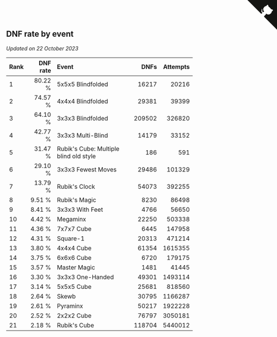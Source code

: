 ## DNF rate by event

*Updated on 22 October 2023*

| Rank | DNF rate | Event | DNFs | Attempts |
| :--- | ---: | :--- | ---: | ---: |
| 1 | 80.22 % | 5x5x5 Blindfolded | 16217 | 20216 |
| 2 | 74.57 % | 4x4x4 Blindfolded | 29381 | 39399 |
| 3 | 64.10 % | 3x3x3 Blindfolded | 209502 | 326820 |
| 4 | 42.77 % | 3x3x3 Multi-Blind | 14179 | 33152 |
| 5 | 31.47 % | Rubik's Cube: Multiple blind old style | 186 | 591 |
| 6 | 29.10 % | 3x3x3 Fewest Moves | 29486 | 101329 |
| 7 | 13.79 % | Rubik's Clock | 54073 | 392255 |
| 8 | 9.51 % | Rubik's Magic | 8230 | 86498 |
| 9 | 8.41 % | 3x3x3 With Feet | 4766 | 56650 |
| 10 | 4.42 % | Megaminx | 22250 | 503338 |
| 11 | 4.36 % | 7x7x7 Cube | 6445 | 147958 |
| 12 | 4.31 % | Square-1 | 20313 | 471214 |
| 13 | 3.80 % | 4x4x4 Cube | 61354 | 1615355 |
| 14 | 3.75 % | 6x6x6 Cube | 6720 | 179175 |
| 15 | 3.57 % | Master Magic | 1481 | 41445 |
| 16 | 3.30 % | 3x3x3 One-Handed | 49301 | 1493114 |
| 17 | 3.14 % | 5x5x5 Cube | 25681 | 818560 |
| 18 | 2.64 % | Skewb | 30795 | 1166287 |
| 19 | 2.61 % | Pyraminx | 50217 | 1922228 |
| 20 | 2.52 % | 2x2x2 Cube | 76797 | 3050181 |
| 21 | 2.18 % | Rubik's Cube | 118704 | 5440012 |


<a href="https://github.com/JustinTimeCuber/wca_statistics" class="github-corner" aria-label="View source on Github"><svg width="80" height="80" viewBox="0 0 250 250" style="fill:#151513; color:#fff; position: absolute; top: 0; border: 0; right: 0;" aria-hidden="true"><path d="M0,0 L115,115 L130,115 L142,142 L250,250 L250,0 Z"></path><path d="M128.3,109.0 C113.8,99.7 119.0,89.6 119.0,89.6 C122.0,82.7 120.5,78.6 120.5,78.6 C119.2,72.0 123.4,76.3 123.4,76.3 C127.3,80.9 125.5,87.3 125.5,87.3 C122.9,97.6 130.6,101.9 134.4,103.2" fill="currentColor" style="transform-origin: 130px 106px;" class="octo-arm"></path><path d="M115.0,115.0 C114.9,115.1 118.7,116.5 119.8,115.4 L133.7,101.6 C136.9,99.2 139.9,98.4 142.2,98.6 C133.8,88.0 127.5,74.4 143.8,58.0 C148.5,53.4 154.0,51.2 159.7,51.0 C160.3,49.4 163.2,43.6 171.4,40.1 C171.4,40.1 176.1,42.5 178.8,56.2 C183.1,58.6 187.2,61.8 190.9,65.4 C194.5,69.0 197.7,73.2 200.1,77.6 C213.8,80.2 216.3,84.9 216.3,84.9 C212.7,93.1 206.9,96.0 205.4,96.6 C205.1,102.4 203.0,107.8 198.3,112.5 C181.9,128.9 168.3,122.5 157.7,114.1 C157.9,116.9 156.7,120.9 152.7,124.9 L141.0,136.5 C139.8,137.7 141.6,141.9 141.8,141.8 Z" fill="currentColor" class="octo-body"></path></svg></a><style>.github-corner:hover .octo-arm{animation:octocat-wave 560ms ease-in-out}@keyframes octocat-wave{0%,100%{transform:rotate(0)}20%,60%{transform:rotate(-25deg)}40%,80%{transform:rotate(10deg)}}@media (max-width:500px){.github-corner:hover .octo-arm{animation:none}.github-corner .octo-arm{animation:octocat-wave 560ms ease-in-out}}</style>
